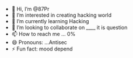 - 👋 Hi, I’m @87Pr
- 👀 I’m interested in creating hacking world
- 🌱 I’m currently learning Hacking
- 💞️ I’m looking to collaborate on ____ it is question
- 📫 How to reach me ... 0%
- 😄 Pronouns: ...Antisec 
- ⚡ Fun fact: mood depend

<!---
87Pr/87Pr is a ✨ special ✨ repository because its `README.md` (this file) appears on your GitHub profile.
You can click the Preview link to take a look at your changes.
--->
